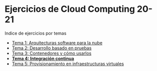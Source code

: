 # Ejercicios de Cloud Computing 20-21

Indice de ejercicios por temas

* [Tema 1: Arquitecturas software para la nube](../master/tema1.md)
* [Tema 2: Desarrollo basado en pruebas](../master/tema2.md)
* [Tema 3: Contenedores y cómo usarlos](../master/tema3.md)
* **[Tema 4: Integración continua](../master/tema4.md)**
* [Tema 5: Provisionamiento en infraestructuras virtuales](../master/README.md)